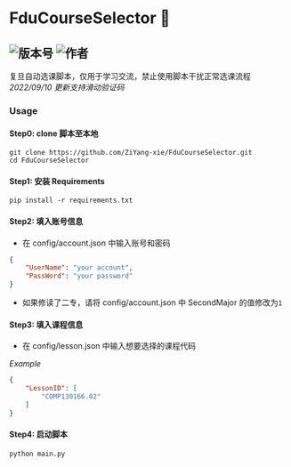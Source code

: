 # FduCourseSelector 📝
![版本号](https://img.shields.io/badge/Version-Beta--0.0.1-blue) ![作者](https://img.shields.io/badge/Author-Xzy-orange)  
---

复旦自动选课脚本，仅用于学习交流，禁止使用脚本干扰正常选课流程
*2022/09/10 更新支持滑动验证码*

### Usage
#### Step0: clone 脚本至本地
```shell
git clone https://github.com/ZiYang-xie/FduCourseSelector.git
cd FduCourseSelector
```

#### Step1: 安装 Requirements
```shell
pip install -r requirements.txt
```

#### Step2: 填入账号信息
- 在 config/account.json 中输入账号和密码

```json
{
    "UserName": "your account",
    "PassWord": "your password"
}
```

- 如果修读了二专，请将 config/account.json 中 SecondMajor 的值修改为`1`

#### Step3: 填入课程信息
- 在 config/lesson.json 中输入想要选择的课程代码

*Example*
```json
{
    "LessonID": [
        "COMP130166.02"
    ]
}
```
#### Step4: 启动脚本
```shell
python main.py
```
